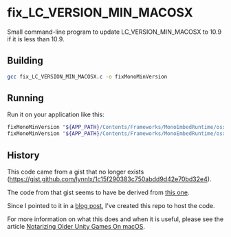 # fix_LC_VERSION_MIN_MACOSX

Small command-line program to update LC_VERSION_MIN_MACOSX to 10.9 if it is less than 10.9.

## Building

```bash
gcc fix_LC_VERSION_MIN_MACOSX.c -o fixMonoMinVersion
```

## Running

Run it on your application like this:

```bash
fixMonoMinVersion "${APP_PATH}/Contents/Frameworks/MonoEmbedRuntime/osx/libmono.0.dylib"
fixMonoMinVersion "${APP_PATH}/Contents/Frameworks/MonoEmbedRuntime/osx/libMonoPosixHelper.dylib"
```

## History

This code came from a gist that no longer exists (https://gist.github.com/lynnlx/1c15f290383c750abdd9d42e70bd32e4).

The code from that gist seems to have be derived from [this one](https://gist.github.com/landonf/1046134).

Since I pointed to it in a [blog post](https://asmaloney.com/2020/03/howto/notarizing-older-unity-games-on-macos/), I've created this repo to host the code.

For more information on what this does and when it is useful, please see the article [Notarizing Older Unity Games On macOS](https://asmaloney.com/2020/03/howto/notarizing-older-unity-games-on-macos/).
